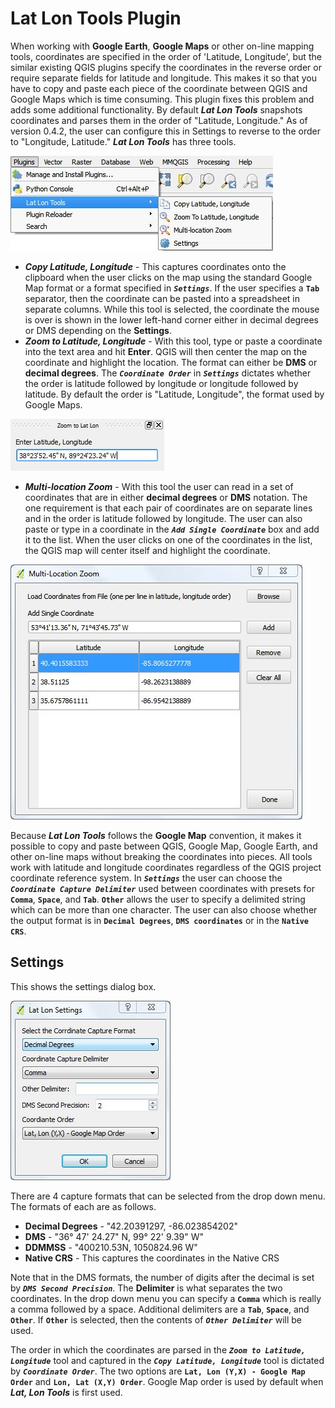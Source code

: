 # Lat Lon Tools Plugin

When working with **Google Earth**, **Google Maps** or other on-line mapping tools, coordinates are specified in the order of 'Latitude, Longitude', but the similar existing QGIS plugins specify the coordinates in the reverse order or require separate fields for latitude and longitude. This makes it so that you have to copy and paste each piece of the coordinate between QGIS and Google Maps which is time consuming. This plugin fixes this problem and adds some additional functionality. By default ***Lat Lon Tools*** snapshots coordinates and parses them in the order of "Latitude, Longitude." As of version 0.4.2, the user can configure this in Settings to reverse to the order to "Longitude, Latitude." ***Lat Lon Tools*** has three tools.

![Lat Lon Tools Plugin](doc/menu.jpg)

* ***Copy Latitude, Longitude*** - This captures coordinates onto the clipboard when the user clicks on the map using the standard Google Map format or a format specified in ***`Settings`***. If the user specifies a **`Tab`** separator, then the coordinate can be pasted into a spreadsheet in separate columns. While this tool is selected, the coordinate the mouse is over is shown in the lower left-hand corner either in decimal degrees or DMS depending on the **Settings**.
* ***Zoom to Latitude, Longitude*** - With this tool, type or paste a coordinate into the text area and hit **Enter**. QGIS will then center the map on the coordinate and highlight the location. The format can either be **DMS** or **decimal degrees**. The ***`Coordinate Order`*** in ***`Settings`*** dictates whether the order is latitude followed by longitude or longitude followed by latitude. By default the order is "Latitude, Longitude", the format used by Google Maps.

![Zoom to Latitude, Longitude](doc/zoomto.jpg)

* ***Multi-location Zoom*** - With this tool the user can read in a set of coordinates that are in either **decimal degrees** or **DMS** notation. The one requirement is that each pair of coordinates are on separate lines and in the order is latitude followed by longitude. The user can also paste or type in a coordinate in the ***`Add Single Coordinate`*** box and add it to the list. When the user clicks on one of the coordinates in the list, the QGIS map will center itself and highlight the coordinate.

![Multi-location Zoom](doc/multizoom.jpg)

Because ***Lat Lon Tools*** follows the **Google Map** convention, it makes it possible to copy and paste between QGIS, Google Map, Google Earth, and other on-line maps without breaking the coordinates into pieces. All tools work with latitude and longitude coordinates regardless of the QGIS project coordinate reference system. In ***`Settings`*** the user can choose the ***`Coordinate Capture Delimiter`*** used between coordinates with presets for **`Comma`**, **`Space`**, and **`Tab`**. **`Other`** allows the user to specify a delimited string which can be more than one character. The user can also choose whether the output format is in **`Decimal Degrees`**, **`DMS coordinates`** or in the **`Native CRS`**.

## Settings
This shows the settings dialog box.

![Settings](doc/settings.jpg)

There are 4 capture formats that can be selected from the drop down menu. The formats of each are as follows.

* **Decimal Degrees** - "42.20391297, -86.023854202"
* **DMS** - "36&deg; 47' 24.27" N, 99&deg; 22' 9.39" W"
* **DDMMSS** - "400210.53N, 1050824.96 W"
* **Native CRS** - This captures the coordinates in the Native CRS

Note that in the DMS formats, the number of digits after the decimal is set by ***`DMS Second Precision`***. The **Delimiter** is what separates the two coordinates. In the drop down menu you can specify a **`Comma`** which is really a comma followed by a space. Additional delimiters are a **`Tab`**, **`Space`**, and **`Other`**. If **`Other`** is selected, then the contents of ***`Other Delimiter`*** will be used.

The order in which the coordinates are parsed in the ***`Zoom to Latitude, Longitude`*** tool and captured in the ***`Copy Latitude, Longitude`*** tool is dictated by ***`Coordinate Order`***. The two options are **`Lat, Lon (Y,X) - Google Map Order`** and **`Lon, Lat (X,Y) Order`**. Google Map order is used by default when ***Lat, Lon Tools*** is first used. 
